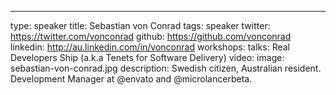 ---
type: speaker
title: Sebastian von Conrad
tags: speaker
twitter: https://twitter.com/vonconrad
github: https://github.com/vonconrad
linkedin: http://au.linkedin.com/in/vonconrad
workshops:
talks: Real Developers Ship (a.k.a Tenets for Software Delivery)
video: 
image: sebastian-von-conrad.jpg
description: Swedish citizen, Australian resident. Development Manager at @envato and @microlancerbeta.
